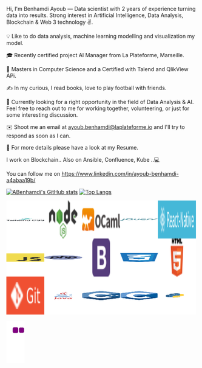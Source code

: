 Hi, I'm Benhamdi Ayoub — Data scientist with 2 years of experience turning data into results. Strong interest in Artificial Intelligence, Data Analysis, Blockchain & Web 3 technology ✌. 

💡 Like to do data analysis, machine learning modelling and visualization my model.

🎓 Recently certified project AI Manager from La Plateforme, Marseille.

🌱 Masters in Computer Science and a Certified with Talend and QlikView APi.

✍️ In my curious, I read books, love to play football with friends.

💬 Currently looking for a right opportunity in the field of Data Analysis & AI. Feel free to reach out to me for working together, volunteering, or just for some interesting discussion.

✉️ Shoot me an email at ayoub.benhamdi@laplateforme.io and I'll try to respond as soon as I can.

📄 For more details please have a look at my Resume.

I work on Blockchain..
Also on Ansible, Confluence, Kube ..💻

You can follow me on https://www.linkedin.com/in/ayoub-benhamdi-a4abaa19b/

[![ABenhamdi's GitHub stats](https://github-readme-stats.vercel.app/api?username=abenhamdi&show_icons=true&theme=dracula)](https://github.com/anuraghazra/github-readme-stats)
[![Top Langs](https://github-readme-stats.vercel.app/api/top-langs/?username=abenhamdi&langs_count=8)](https://github.com/anuraghazra/github-readme-stats)



<img align="left" width="100" height="100" src="https://github.com/abenhamdi/abenhamdi/blob/main/tailwind-css.svg" >
<img align="left" width="100" height="100" src="https://github.com/abenhamdi/abenhamdi/blob/main/nodejs.svg">
<img align="left" width="100" height="100" src="https://github.com/abenhamdi/abenhamdi/blob/main/ocaml.svg">
<img align="left" width="100" height="100" src="https://github.com/abenhamdi/abenhamdi/blob/main/jquery.svg" >
<img align="left" width="100" height="100" src="https://github.com/abenhamdi/abenhamdi/blob/main/react_native.svg" >
<img align="left" width="100" height="100" src="https://github.com/abenhamdi/abenhamdi/blob/main/javascript.svg">
<img align="left" width="100" height="100" src="https://github.com/abenhamdi/abenhamdi/blob/main/php.svg" >
<img align="left" width="100" height="100" src="https://github.com/abenhamdi/abenhamdi/blob/main/bootstrap.svg">
<img align="left" width="100" height="100" src="https://github.com/abenhamdi/abenhamdi/blob/main/css-3.svg" >
<img align="left" width="100" height="100" src="https://github.com/abenhamdi/abenhamdi/blob/main/html5.svg" >
<img align="left" width="100" height="100" src="https://github.com/abenhamdi/abenhamdi/blob/main/git.svg" >
<img align="left" width="100" height="100"src="https://github.com/abenhamdi/abenhamdi/blob/main/java.svg" >
<img align="left" width="100" height="100" src="https://github.com/abenhamdi/abenhamdi/blob/main/c++.svg" >
<img align="left" width="100" height="100" src="https://github.com/abenhamdi/abenhamdi/blob/main/c.svg" >
<img src="https://github.com/abenhamdi/abenhamdi/blob/main/python.svg" width="100" height="100" >






![snake gif](https://github.com/abenhamdi/abenhamdi/blob/output/github-contribution-grid-snake.gif)






